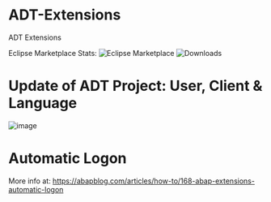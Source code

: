 # ADT-Extensions
ADT Extensions

Eclipse Marketplace Stats: ![Eclipse Marketplace](https://img.shields.io/eclipse-marketplace/favorites/abap-adt-extensions)
![Downloads](https://img.shields.io/eclipse-marketplace/dt/abap-adt-extensions)


# Update of ADT Project: User, Client & Language
![image](https://user-images.githubusercontent.com/7912195/165131039-c37adfc7-89af-445d-9bb1-052b9e5102a8.png)

# Automatic Logon
More info at:
https://abapblog.com/articles/how-to/168-abap-extensions-automatic-logon
